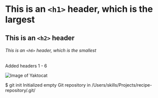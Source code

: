 # This is an `<h1>` header, which is the largest

## This is an `<h2>` header

###### This is an `<h6>` header, which is the smallest


Added headers 1 - 6


![Image of Yaktocat](https://octodex.github.com/images/yaktocat.png)


$ git init
Initialized empty Git repository in /Users/skills/Projects/recipe-repository/.git/



